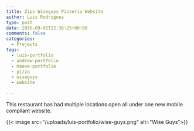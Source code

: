 ```yaml
---
title: Zips Wiseguys Pizzeria Website
author: Luis Rodriguez
type: post
date: 2016-09-05T22:36:25+00:00
comments: false
categories:
  - Projects
tags:
  - luis-portfolio
  - andrew-portfolio
  - maave-portfolio
  - pizza
  - wiseguys
  - website

---
```


This restaurant has had multiple locations open all under one new mobile compliant website.

<!--more-->


{{< image src="/uploads/luis-portfolio/wise-guys.png" alt="Wise Guys">}}

